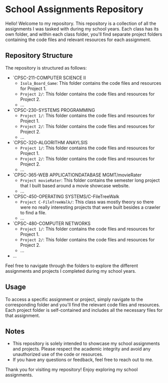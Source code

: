 # School Assignments Repository

Hello! Welcome to my repository. This repository is a collection of all the assignments I was tasked with during my school years. Each class has its own folder, and within each class folder, you'll find separate project folders containing the code files and relevant resources for each assignment.

## Repository Structure

The repository is structured as follows:

- `CPSC-211-COMPUTER SCIENCE II
  - `Isola_Board_Game`: This folder contains the code files and resources for Project 1.
  - `Project 2/`: This folder contains the code files and resources for Project 2.
  - ...
- `CPSC-230-SYSTEMS PROGRAMMING
  - `Project 1/`: This folder contains the code files and resources for Project 1.
  - `Project 2/`: This folder contains the code files and resources for Project 2.
  - ...
- `CPSC-320-ALGORITHM ANAYLSIS
  - `Project 1/`: This folder contains the code files and resources for Project 1.
  - `Project 2/`: This folder contains the code files and resources for Project 2.
  - ...
- `CPSC-365-WEB APPLICATIONDATABASE MGMT/movieRater
  - `Project movieRater`: This folder contains the semester long project that I built based around a movie showcase website.
  - ...
- `CPSC-450-OPERATING SYSTEMS/C-FileTreeWalk
  - `Project C-FileTreeWalk/`: This class was mostly theory so there were no really interesting projects that were built besides a crawler to find a file. 
  - ...
- `CPSC-480-COMPUTER NETWORKS
  - `Project 1/`: This folder contains the code files and resources for Project 1.
  - `Project 2/`: This folder contains the code files and resources for Project 2.
  - ...
- ...


Feel free to navigate through the folders to explore the different assignments and projects I completed during my school years.

## Usage

To access a specific assignment or project, simply navigate to the corresponding folder and you'll find the relevant code files and resources. Each project folder is self-contained and includes all the necessary files for that assignment.

## Notes

- This repository is solely intended to showcase my school assignments and projects. Please respect the academic integrity and avoid any unauthorized use of the code or resources.
- If you have any questions or feedback, feel free to reach out to me.

Thank you for visiting my repository! Enjoy exploring my school assignments.
